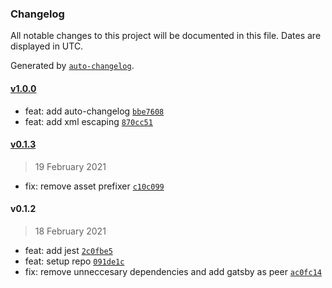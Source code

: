 ### Changelog

All notable changes to this project will be documented in this file. Dates are displayed in UTC.

Generated by [`auto-changelog`](https://github.com/CookPete/auto-changelog).

#### [v1.0.0](https://github.com/garyforsterio/gatsby-plugin-opensearch/compare/v0.1.3...v1.0.0)

- feat: add auto-changelog [`bbe7608`](https://github.com/garyforsterio/gatsby-plugin-opensearch/commit/bbe7608b188690b3e64caef2afc02929ab76a210)
- feat: add xml escaping [`870cc51`](https://github.com/garyforsterio/gatsby-plugin-opensearch/commit/870cc51c495ad532bef9595d8aed4ea5b2f2f025)

#### [v0.1.3](https://github.com/garyforsterio/gatsby-plugin-opensearch/compare/v0.1.2...v0.1.3)

> 19 February 2021

- fix: remove asset prefixer [`c10c099`](https://github.com/garyforsterio/gatsby-plugin-opensearch/commit/c10c09946b4468bc6c058eac886bc0917bd55217)

#### v0.1.2

> 18 February 2021

- feat: add jest [`2c0fbe5`](https://github.com/garyforsterio/gatsby-plugin-opensearch/commit/2c0fbe52e6f49ab4d23194077d6710adc21a136e)
- feat: setup repo [`091de1c`](https://github.com/garyforsterio/gatsby-plugin-opensearch/commit/091de1cd53882382690bd559004f270a8ac7881c)
- fix: remove unneccesary dependencies and add gatsby as peer [`ac0fc14`](https://github.com/garyforsterio/gatsby-plugin-opensearch/commit/ac0fc1483853376d745203a1dc444b7dbc0ca952)
